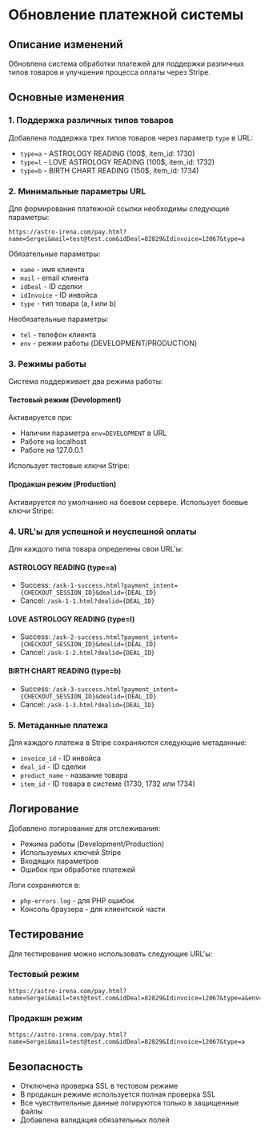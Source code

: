 # Обновление платежной системы

## Описание изменений
Обновлена система обработки платежей для поддержки различных типов товаров и улучшения процесса оплаты через Stripe.

## Основные изменения

### 1. Поддержка различных типов товаров
Добавлена поддержка трех типов товаров через параметр `type` в URL:
- `type=a` - ASTROLOGY READING (100$, item_id: 1730)
- `type=l` - LOVE ASTROLOGY READING (100$, item_id: 1732)
- `type=b` - BIRTH CHART READING (150$, item_id: 1734)

### 2. Минимальные параметры URL
Для формирования платежной ссылки необходимы следующие параметры:
```
https://astro-irena.com/pay.html?name=Sergei&mail=test@test.com&idDeal=82829&Idinvoice=12067&type=a
```

Обязательные параметры:
- `name` - имя клиента
- `mail` - email клиента
- `idDeal` - ID сделки
- `idInvoice` - ID инвойса
- `type` - тип товара (a, l или b)

Необязательные параметры:
- `tel` - телефон клиента
- `env` - режим работы (DEVELOPMENT/PRODUCTION)

### 3. Режимы работы
Система поддерживает два режима работы:

#### Тестовый режим (Development)
Активируется при:
- Наличии параметра `env=DEVELOPMENT` в URL
- Работе на localhost
- Работе на 127.0.0.1

Использует тестовые ключи Stripe:


#### Продакшн режим (Production)
Активируется по умолчанию на боевом сервере.
Использует боевые ключи Stripe:


### 4. URL'ы для успешной и неуспешной оплаты
Для каждого типа товара определены свои URL'ы:

#### ASTROLOGY READING (type=a)
- Success: `/ask-1-success.html?payment_intent={CHECKOUT_SESSION_ID}&dealid={DEAL_ID}`
- Cancel: `/ask-1-1.html?dealid={DEAL_ID}`

#### LOVE ASTROLOGY READING (type=l)
- Success: `/ask-2-success.html?payment_intent={CHECKOUT_SESSION_ID}&dealid={DEAL_ID}`
- Cancel: `/ask-1-2.html?dealid={DEAL_ID}`

#### BIRTH CHART READING (type=b)
- Success: `/ask-3-success.html?payment_intent={CHECKOUT_SESSION_ID}&dealid={DEAL_ID}`
- Cancel: `/ask-1-3.html?dealid={DEAL_ID}`

### 5. Метаданные платежа
Для каждого платежа в Stripe сохраняются следующие метаданные:
- `invoice_id` - ID инвойса
- `deal_id` - ID сделки
- `product_name` - название товара
- `item_id` - ID товара в системе (1730, 1732 или 1734)

## Логирование
Добавлено логирование для отслеживания:
- Режима работы (Development/Production)
- Используемых ключей Stripe
- Входящих параметров
- Ошибок при обработке платежей

Логи сохраняются в:
- `php-errors.log` - для PHP ошибок
- Консоль браузера - для клиентской части

## Тестирование
Для тестирования можно использовать следующие URL'ы:

### Тестовый режим
```
https://astro-irena.com/pay.html?name=Sergei&mail=test@test.com&idDeal=82829&Idinvoice=12067&type=a&env=DEVELOPMENT
```

### Продакшн режим
```
https://astro-irena.com/pay.html?name=Sergei&mail=test@test.com&idDeal=82829&Idinvoice=12067&type=a
```

## Безопасность
- Отключена проверка SSL в тестовом режиме
- В продакшн режиме используется полная проверка SSL
- Все чувствительные данные логируются только в защищенные файлы
- Добавлена валидация обязательных полей 